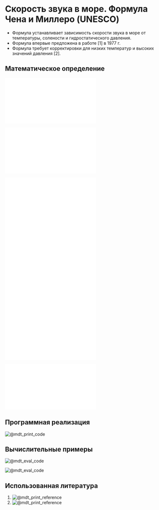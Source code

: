 # Скорость звука в морe. Формула Чена и Миллеро (UNESCO)

- Формула устанавливает зависимость скорости звука в море от температуры, 
солености и гидростатического давления.
- Формула впервые предложена в работе [1] в 1977 г.
- Формула требует корректировки для низких температур и высоких значений давления [2].

## Математическое определение

![@mdt_print_equation_boxed](include/sound_speed_sea_unesco.tex)

![@mdt_print_markdown](include/sound_speed_sea_unesco_args.md)

![@mdt_print_equation](include/sound_speed_sea_unesco_1.tex)
![@mdt_print_equation](include/sound_speed_sea_unesco_2.tex)
![@mdt_print_equation](include/sound_speed_sea_unesco_3.tex)
![@mdt_print_equation](include/sound_speed_sea_unesco_4.tex)

![@mdt_print_markdown](include/sound_speed_sea_unesco_coef.md)

## Программная реализация

![@mdt_print_code]($/sonar-m/toolbox/sound_speed_sea_unesco.m)

## Вычислительные примеры

![@mdt_eval_code]($/sonar-m/example/sound_speed_sea_unesco_ex_1.m)

![@mdt_eval_code]($/sonar-m/example/sound_speed_sea_unesco_ex_2.m)

## Использованная литература

1. ![@mdt_print_reference]($/reference/chen1977speed.enw)
1. ![@mdt_print_reference]($/reference/millero1994equations.enw)
